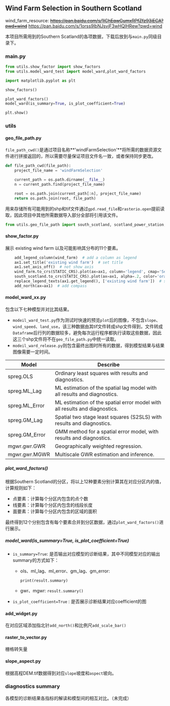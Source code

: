 ## Wind Farm Selection in Southern Scotland

wind_farm_resource:
~~https://pan.baidu.com/s/1lChEqwGumxRPfZfz93iECA?pwd=wind~~
https://pan.baidu.com/s/1orss9lbNJsvjF3wHQlHRew?pwd=wind

本项目所需用到的Southern Scatland的各项数据，下载后放到与`main.py`同级目录下。

### main.py

```python
from utils.show_factor import show_factors
from utils.model_ward_test import model_ward,plot_ward_factors

import matplotlib.pyplot as plt

show_factors()

plot_ward_factors()
model_ward(is_summary=True, is_plot_coefficient=True)

plt.show()
```

### utils

#### geo_file_path.py

`file_path_cwd()`是通过项目名称**'windFarmSelection'**将所需的数据资源文件进行拼接返回的，所以需要尽量保证项目文件名一致，或者保持同步更改。

```python
def file_path_cwd(file_path):
    project_file_name = 'windFarmSelection'

    current_path = os.path.dirname(__file__)
    n = current_path.find(project_file_name)

    root = os.path.join(current_path[:n], project_file_name)
    return os.path.join(root, file_path)
```

用来存储所有可能用到的shp和tif文件通过`gpd.read_file`和`rasterio.open`提前读取，因此项目中其他所需数据导入部分全部将引用该文件。

```python
from utils.geo_file_path import south_scotland, scotland_power_station, scotland_residence, conservation, wind_farm,temperature, precipitation, population, road, community_council, landscape
```

#### show_factor.py

展示 existing wind farm 以及可能影响其分布的11个要素。

```python
    add_legend_column(wind_farm)  # add a column as legend
    ax1.set_title('existing wind farm')  # set title
    ax1.set_axis_off()  # not show axis
    wind_farm.to_crs(STATIC_CRS).plot(ax=ax1, column='legend', cmap='Set1', scheme='NaturalBreaks', k=1, legend=True,legend_kwds=legend_kwds)  # plot with legend
    south_scotland.to_crs(STATIC_CRS).plot(ax=ax1, alpha=.2, color='orange')  # plot south scotland as basemap
    replace_legend_texts(ax1.get_legend(), ['existing wind farm'])  # set legend text
    add_north(ax=ax1)  # add compass
```

#### model_ward_xx.py

包含以下七种模型并对比其结果。

- `modeil_ward_test.py`作为测试时快速的预览`plot`后的图像，不包含`slope`、`wind_speed`、`land_use`，该三种数据由其tif文件转成shp文件得到，文件转成`Dataframe`后行列的数据较多，避免每次运行程序都执行读取这些数据，因此这三个shp文件将不在`geo_file_path.py`中统一读取。
- `modeil_ward_release.py`则包含最终出图时所有的数据，得到模型结果与结果图像需要一定时间。

| Model          | Describe                                                     |
| -------------- | ------------------------------------------------------------ |
| spreg.OLS      | Ordinary least squares with results and diagnostics.         |
| spreg.ML_Lag   | ML estimation of the spatial lag model with all results and diagnostics. |
| spreg.ML_Error | ML estimation of the spatial error model with all results and diagnostics. |
| spreg.GM_Lag   | Spatial two stage least squares (S2SLS) with results and diagnostics. |
| spreg.GM_Error | GMM method for a spatial error model, with results and diagnostics. |
| mgwr.gwr.GWR   | Geographically weighted regression.                          |
| mgwr.gwr.MGWR  | Multiscale GWR estimation and inference.                     |

##### plot_ward_factors()

根据Southern Scotland的分区，将以上12种要素分别计算其在对应分区内的值，计算规则如下：

- 点要素：计算每个分区内包含的点个数
- 线要素：计算每个分区内包含的线段长度
- 面要素：计算每个分区内包含的区域的面积

最终得到12个分别包含有每个要素合并到分区数据，通过`plot_ward_factors()`进行展示。

##### model_ward(is_summary=True, is_plot_coefficient=True)

- `is_summary=True`: 是否输出对应模型的诊断结果，其中不同模型对应的输出summary的方式如下：

  - ols、ml_lag、ml_error、gm_lag、gm_error:

    `print(result.summary)`

  - gwr、mgwr: `result.summary()`

- `is_plot_coefficient=True` : 是否展示诊断结果对应coefficient的图

#### add_widget.py

在对应区域添加指北针`add_north()`和比例尺`add_scale_bar()`

#### raster_to_vector.py

栅格转矢量

#### slope_aspect.py

根据高程DEM.tif数据得到对应`slope`坡度和`aspect`坡向。

### diagnostics summary

各模型的诊断结果各指标的解读和模型间的相互对比。（未完成）

